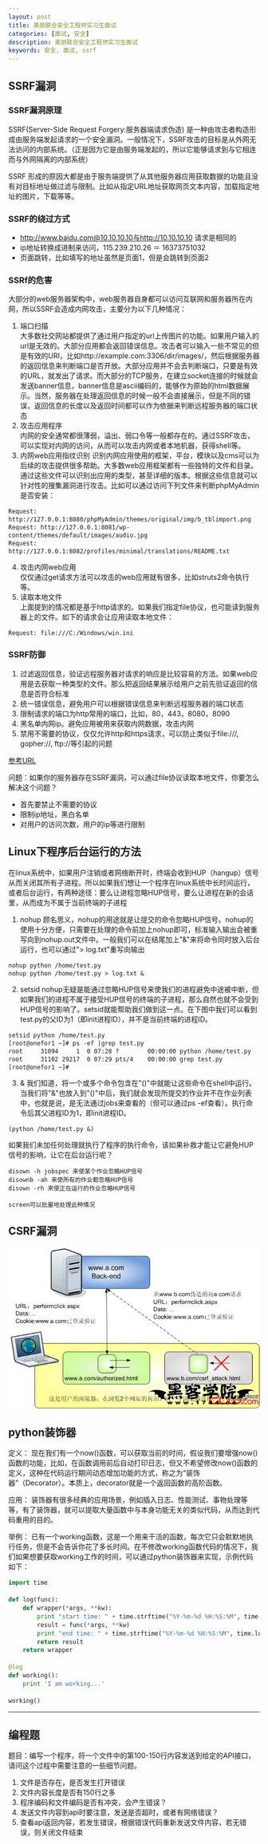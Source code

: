 ```yaml
---
layout: post
title: 美丽联合安全工程师实习生面试
categories: [面试, 安全]
description: 美丽联合安全工程师实习生面试
keywords: 安全, 面试, ssrf
---
```


## SSRF漏洞
### SSRF漏洞原理
SSRF(Server-Side Request Forgery:服务器端请求伪造) 是一种由攻击者构造形成由服务端发起请求的一个安全漏洞。一般情况下，SSRF攻击的目标是从外网无法访问的内部系统。（正是因为它是由服务端发起的，所以它能够请求到与它相连而与外网隔离的内部系统）

SSRF 形成的原因大都是由于服务端提供了从其他服务器应用获取数据的功能且没有对目标地址做过滤与限制。比如从指定URL地址获取网页文本内容，加载指定地址的图片，下载等等。

### SSRF的绕过方式
- http://www.baidu.com@10.10.10.10与http://10.10.10.10 请求是相同的
- ip地址转换成进制来访问，115.239.210.26 ＝ 16373751032
- 页面跳转，比如填写的地址虽然是页面1，但是会跳转到页面2

### SSRf的危害
大部分的web服务器架构中，web服务器自身都可以访问互联网和服务器所在内网，所以SSRF会造成内网攻击，主要分为以下几种情况：
1. 端口扫描  
大多数社交网站都提供了通过用户指定的url上传图片的功能。如果用户输入的url是无效的。大部分应用都会返回错误信息。攻击者可以输入一些不常见的但是有效的URI，比如http://example.com:3306/dir/images/，然后根据服务器的返回信息来判断端口是否开放。大部分应用并不会去判断端口，只要是有效的URL，就发出了请求。而大部分的TCP服务，在建立socket连接的时候就会发送banner信息，banner信息是ascii编码的，能够作为原始的html数据展示。当然，服务器在处理返回信息的时候一般不会直接展示，但是不同的错误，返回信息的长度以及返回时间都可以作为依据来判断远程服务器的端口状态
2. 攻击应用程序  
内网的安全通常都很薄弱，溢出、弱口令等一般都存在的。通过SSRF攻击，可以实现对内网的访问，从而可以攻击内网或者本地机器，获得shell等。
3. 内网web应用指纹识别
识别内网应用使用的框架，平台，模块以及cms可以为后续的攻击提供很多帮助。大多数web应用框架都有一些独特的文件和目录。通过这些文件可以识别出应用的类型，甚至详细的版本。根据这些信息就可以针对性的搜集漏洞进行攻击。比如可以通过访问下列文件来判断phpMyAdmin是否安装：
```
Request: http://127.0.0.1:8080/phpMyAdmin/themes/original/img/b_tblimport.png
Request: http://127.0.0.1:8081/wp-content/themes/default/images/audio.jpg
Request: http://127.0.0.1:8082/profiles/minimal/translations/README.txt
```
4. 攻击内网web应用  
仅仅通过get请求方法可以攻击的web应用就有很多，比如struts2命令执行等。
5. 读取本地文件    
上面提到的情况都是基于http请求的。如果我们指定file协议，也可能读到服务器上的文件。如下的请求会让应用读取本地文件：
```
Request: file:///C:/Windows/win.ini
```

### SSRF防御
1. 过滤返回信息，验证远程服务器对请求的响应是比较容易的方法。如果web应用是去获取一种类型的文件。那么把返回结果展示给用户之前先验证返回的信息是否符合标准
2. 统一错误信息，避免用户可以根据错误信息来判断远程服务器的端口状态
3. 限制请求的端口为http常用的端口，比如，80，443，8080，8090
4. 黑名单内网ip。避免应用被用来获取内网数据，攻击内网
5. 禁用不需要的协议，仅仅允许http和https请求，可以防止类似于file:///, gopher://, ftp://等引起的问题

[参考URL](http://www.freebuf.com/articles/web/20407.html)

问题：如果你的服务器存在SSRF漏洞，可以通过file协议读取本地文件，你要怎么解决这个问题？
- 首先要禁止不需要的协议
- 限制ip地址，黑白名单
- 对用户的访问次数，用户的ip等进行限制


## Linux下程序后台运行的方法
在linux系统中，如果用户注销或者网络断开时，终端会收到HUP（hangup）信号从而关闭其所有子进程。所以如果我们想让一个程序在linux系统中长时间运行，或者后台运行，有两种途径：要么让进程忽略HUP信号，要么让进程在新的会话里，从而成为不属于当前终端的子进程
1. nohup
顾名思义，nohup的用途就是让提交的命令忽略HUP信号。nohup的使用十分方便，只需要在处理的命令前加上nohup即可，标准输入输出会被重写向到nohup.out文件中。一般我们可以在结尾加上"&"来将命令同时放入后台运行，也可以通过"> log.txt"重写向输出
```
nohup python /home/test.py
nohup python /home/test.py > log.txt &
```
2. setsid
nohup无疑是能通过忽略HUP信号来使我们的进程避免中途被中断，但如果我们的进程不属于接受HUP信号的终端的子进程，那么自然也就不会受到HUP信号的影响了。setsid就能帮助我们做到这一点。在下图中我们可以看到test.py的父ID为1（即init进程ID），并不是当前终端的进程ID。
```
setsid python /home/test.py
[root@onefor1 ~]# ps -ef |grep test.py
root     31094     1  0 07:28 ?        00:00:00 python /home/test.py
root     31102 29217  0 07:29 pts/4    00:00:00 grep test.py
[root@onefor1 ~]#
```
3. &
我们知道，将一个或多个命令包含在"()"中就能让这些命令在shell中运行。当我们将"&"也放入到"()"中后，我们就会发现所提交的作业并不在作业列表中，也就是说，是无法通过jobs来查看的（但可以通过ps -ef查看）。执行命令后其父进程ID为1，即init进程ID。
```
(python /home/test.py &)
```

如果我们未加任何处理就执行了程序的执行命令，该如果补救才能让它避免HUP信号的影响，让它在后台运行呢？
```
disown -h jobspec 来使某个作业忽略HUP信号
disownb -ah 来使所有的作业都忽略HUP信号
disown -rh 来使正在运行的作业忽略HUP信号

screen可以批量地处理此种情况
```
## CSRF漏洞
![](/images/csrf.png)
## python装饰器
定义：
现在我们有一个now()函数，可以获取当前的时间，假设我们要增强now()函数的功能，比如，在函数调用前后自动打印日志，但又不希望修改now()函数的定义，这种在代码运行期间动态增加功能的方式，称之为“装饰器”（Decorator）。本质上，decorator就是一个返回函数的高阶函数。

应用：
装饰器有很多经典的应用场景，例如插入日志、性能测试、事物处理等等，有了装饰器，就可以提取大量函数中与本身功能无关的类似代码，从而达到代码重用的目的。

举例：
已有一个working函数，这是一个用来干活的函数，每次它只会默默地执行任务，但是不会告诉你花了多长时间。在不修改working函数代码的情况下，我们如果想要获取working工作的时间，可以通过python装饰器来实现，示例代码如下：
```python
import time

def log(func):
	def wrapper(*args, **kw):
		print "start time: " + time.strftime("%Y-%m-%d %H:%S:%M", time.localtime())
		result = func(*args, **kw)
		print "end time: " + time.strftime("%Y-%m-%d %H:%S:%M", time.localtime())
		return result
	return wrapper

@log
def working():
	print 'I am working...'

working()
```

---

## 编程题
题目：编写一个程序，将一个文件中的第100-150行内容发送到给定的API接口，请问这个过程中需要注意的一些细节问题。

1. 文件是否存在，是否发生打开错误
2. 文件内容长度是否有150行之多
3. 程序编码和文件编码是否有冲突，会产生错误？
4. 发送文件内容到api时要注意，发送是否超时，或者有网络错误？
5. 查看api返回内容，若发生错误，根据错误代码重新发送文件内容，若无错误，则关闭文件结束

